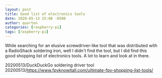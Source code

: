 ```yaml
---
layout: post
title: Good list of electronics tools
date: 2020-05-13 15:08 -0500
author: quorten
categories: [raspberry-pi]
tags: [raspberry-pi]
---
```


While searching for an elusive screwdriver-like tool that was
distributed with a RadioShack soldering iron, well I didn't find the
tool, but I did find this good shopping list of electronics tools.  A
lot to learn and look at in there.

20200513/DuckDuckGo soldering driver tool  
20200513/https://www.fpvknowitall.com/ultimate-fpv-shopping-list-tools/
